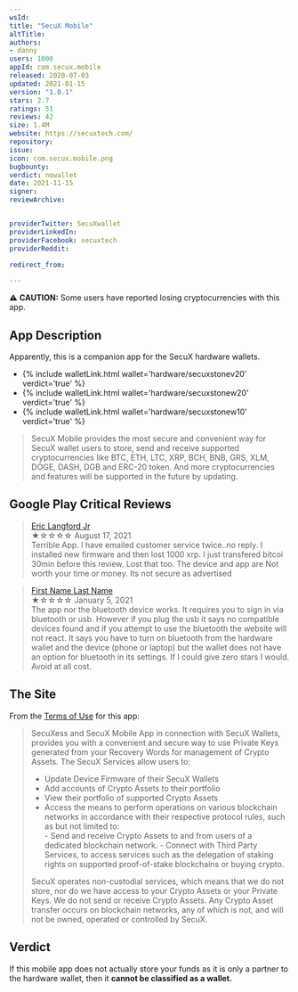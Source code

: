 ```yaml
---
wsId: 
title: "SecuX Mobile"
altTitle: 
authors:
- danny
users: 1000
appId: com.secux.mobile
released: 2020-07-03
updated: 2021-01-15
version: "1.0.1"
stars: 2.7
ratings: 51
reviews: 42
size: 1.4M
website: https://secuxtech.com/
repository: 
issue: 
icon: com.secux.mobile.png
bugbounty: 
verdict: nowallet
date: 2021-11-15
signer: 
reviewArchive:


providerTwitter: SecuXwallet
providerLinkedIn: 
providerFacebook: secuxtech
providerReddit: 

redirect_from:

---
```



⚠️ **CAUTION:** Some users have reported losing cryptocurrencies with this app.

## App Description

Apparently, this is a companion app for the SecuX hardware wallets.

* {% include walletLink.html wallet='hardware/secuxstonev20' verdict='true' %}
* {% include walletLink.html wallet='hardware/secuxstonew20' verdict='true' %}
* {% include walletLink.html wallet='hardware/secuxstonew10' verdict='true' %}

> SecuX Mobile provides the most secure and convenient way for SecuX wallet users to store, send and receive supported cryptocurrencies like BTC, ETH, LTC, XRP, BCH, BNB, GRS, XLM, DOGE, DASH, DGB and ERC-20 token. And more cryptocurrencies and features will be supported in the future by updating.

## Google Play Critical Reviews

> [Eric Langford Jr](https://play.google.com/store/apps/details?id=com.secux.mobile&reviewId=gp%3AAOqpTOHZenz5GPv08CzZ5BpB4KUGaWh-H0jqxcNaiGYX4shst7rpu0e46w0vbdSEXeDuuIYGS7uZmbjsxMnn5Q)<br>
  ★☆☆☆☆ August 17, 2021 <br>
       Terrible App. I have emailed customer service twice..no reply. I installed new firmware and then lost 1000 xrp. I just transfered bitcoi 30min before this review. Lost that too. The device and app are Not worth your time or money. Its not secure as advertised

> [First Name Last Name](https://play.google.com/store/apps/details?id=com.secux.mobile&reviewId=gp%3AAOqpTOGV75yIR7SdcDxc3mwzcNL2vv6l4zNzF3GyoxYE3jiW875WsOw9U9pRfkMbe7LbOk-rgimzmeQv0n8t_g)<br>
  ★☆☆☆☆ January 5, 2021 <br>
       The app nor the bluetooth device works. It requires you to sign in via bluetooth or usb. However if you plug the usb it says no compatible devices found and if you attempt to use the bluetooth the website will not react. It says you have to turn on bluetooth from the hardware wallet and the device (phone or laptop) but the wallet does not have an option for bluetooth in its settings. If I could give zero stars I would. Avoid at all cost.

## The Site

From the [Terms of Use](https://secuxtech.com/secuxess-and-secux-mobile-app-terms-of-use/) for this app: 

> SecuXess and SecuX Mobile App in connection with SecuX Wallets, provides you with a convenient and secure way to use Private Keys generated from your Recovery Words for management of Crypto Assets.
The SecuX Services allow users to:
>  - Update Device Firmware of their SecuX Wallets
>  - Add accounts of Crypto Assets to their portfolio
>  - View their portfolio of supported Crypto Assets
>  - Access the means to perform operations on various blockchain networks in accordance with their respective protocol rules, such as but not limited to:   
    - Send and receive Crypto Assets to and from users of a dedicated blockchain network.
    - Connect with Third Party Services, to access services such as the delegation of staking rights on supported proof-of-stake blockchains or buying crypto.
>
> SecuX operates non-custodial services, which means that we do not store, nor do we have access to your Crypto Assets or your Private Keys. We do not send or receive Crypto Assets. Any Crypto Asset transfer occurs on blockchain networks, any of which is not, and will not be owned, operated or controlled by SecuX.


## Verdict

If this mobile app does not actually store your funds as it is only a partner to the hardware wallet, then it **cannot be classified as a wallet.**
